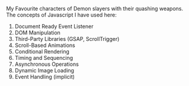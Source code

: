 My Favourite characters of Demon slayers with their quashing weapons.
The concepts of Javascript I have used here:
1. Document Ready Event Listener
2. DOM Manipulation
3. Third-Party Libraries (GSAP, ScrollTrigger)
4.  Scroll-Based Animations
5.  Conditional Rendering
6.  Timing and Sequencing
7.  Asynchronous Operations
8.  Dynamic Image Loading
9.  Event Handling (implicit)
